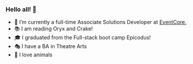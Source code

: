### Hello all! 👋


- :space_invader: I’m currently a full-time Associate Solutions Developer at <a href="https://www.eventcore.com/">EventCore.</a>
- :books:  I am reading Oryx and Crake!
- :mortar_board: I graduated from the Full-stack boot camp Epicodus!
- :performing_arts: I have a BA in Theatre Arts
- :sloth: I love animals
